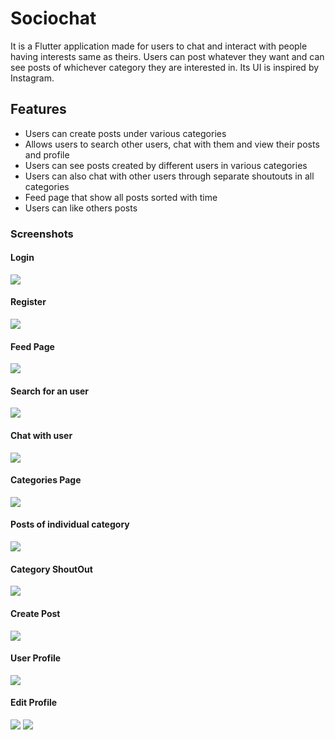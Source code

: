 # Sociochat

It is a Flutter application made for users to chat and interact with people having interests same as theirs. Users can post whatever they want and can see posts of whichever category they are interested in. Its UI is inspired by Instagram.

## Features

- Users can create posts under various categories
- Allows users to search other users, chat with them and view their posts and profile
- Users can see posts created by different users in various categories
- Users can also chat with other users through separate shoutouts in all categories
- Feed page that show all posts sorted with time
- Users can like others posts

### Screenshots 

#### Login 
<img src="readme_images/login.jpg">

#### Register 
<img src="readme_images/register.jpg">

#### Feed Page 
<img src="readme_images/feed.jpg">

#### Search for an user
<img src="readme_images/search.jpg">

#### Chat with user 
<img src="readme_images/chatroom.jpeg">

#### Categories Page 
<img src="readme_images/categs.jpeg">

#### Posts of individual category 
<img src="readme_images/categ.jpeg">

#### Category ShoutOut 
<img src="readme_images/shoutout.jpeg">

#### Create Post 
<img src="readme_images/createpost.jpeg">

#### User Profile 
<img src="readme_images/profile.jpeg">

#### Edit Profile 
<img src="readme_images/edit_profile.jpeg">

<img src="readme_images/post.jpeg">
